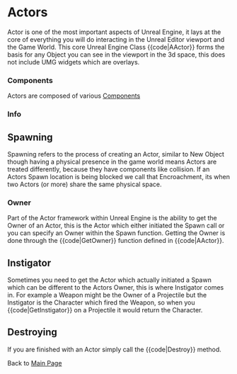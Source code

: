# Actors
Actor is one of the most important aspects of Unreal Engine, it lays at the core of everything you will do interacting in the Unreal Editor viewport and the Game World. This core Unreal Engine Class {{code|AActor}} forms the basis for any Object you can see in the viewport in the 3d space, this does not include UMG widgets which are overlays.

### Components
Actors are composed of various [Components](Components.md)

### Info

## Spawning
Spawning refers to the process of creating an Actor, similar to New Object though having a physical presence in the game world means Actors are treated differently, because they have components like collision. If an Actors Spawn location is being blocked we call that Encroachment, its when two Actors (or more) share the same physical space.

### Owner
Part of the Actor framework within Unreal Engine is the ability to get the Owner of an Actor, this is the Actor which either initiated the Spawn call or you can specify an Owner within the Spawn function. Getting the Owner is done through the {{code|GetOwner}} function defined in {{code|AActor}}.

## Instigator
Sometimes you need to get the Actor which actually initiated a Spawn which can be different to the Actors Owner, this is where Instigator comes in. For example a Weapon might be the Owner of a Projectile but the Instigator is the Character which fired the Weapon, so when you {{code|GetInstigator}} on a Projectile it would return the Character.

## Destroying
If you are finished with an Actor simply call the {{code|Destroy}} method.

Back to [Main Page](../README.md)